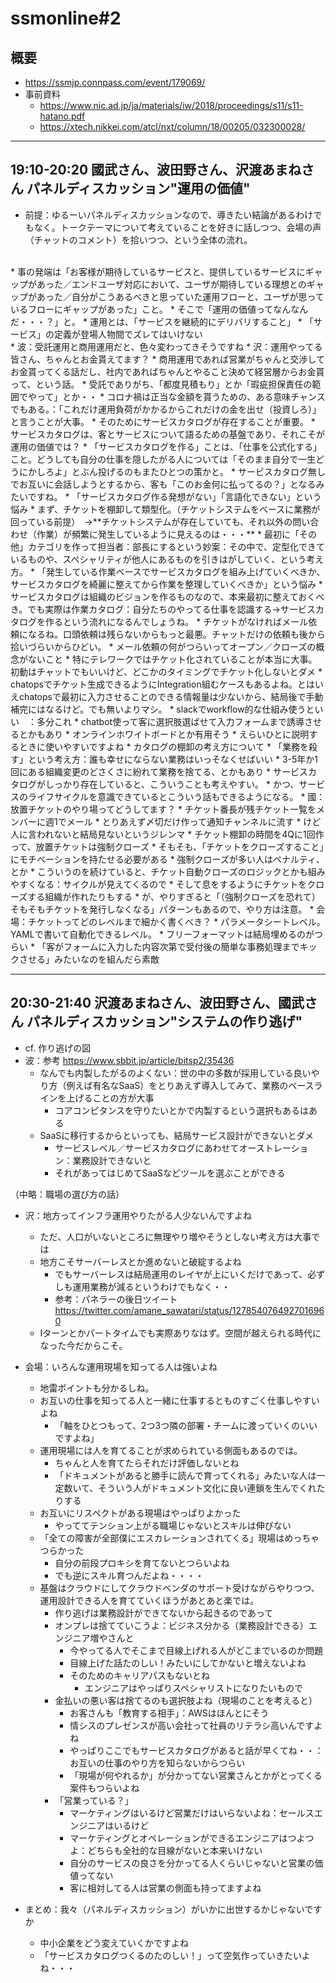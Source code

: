 # ssmonline#2

## 概要
* <https://ssmjp.connpass.com/event/179069/>
* 事前資料
    * <https://www.nic.ad.jp/ja/materials/iw/2018/proceedings/s11/s11-hatano.pdf>
    * <https://xtech.nikkei.com/atcl/nxt/column/18/00205/032300028/>

---

## 19:10-20:20	國武さん、波田野さん、沢渡あまねさん	パネルディスカッション"運用の価値"

* 前提：ゆるーいパネルディスカッションなので、導きたい結論があるわけでもなく。トークテーマについて考えていることを好きに話しつつ、会場の声（チャットのコメント）を拾いつつ、という全体の流れ。
<br>
* 事の発端は「お客様が期待しているサービスと、提供しているサービスにギャップがあった／エンドユーザ対応において、ユーザが期待している理想とのギャップがあった／自分がこうあるべきと思っていた運用フローと、ユーザが思っているフローにギャップがあった」こと。
    * そこで「運用の価値ってなんなんだ・・・？」と。
    * 運用とは、「サービスを継続的にデリバリすること」
        * 「サービス」の定義が登場人物間でズレてはいけない
<br>
* 波：受託運用と商用運用だと、色々変わってきそうですね
* 沢：運用やってる皆さん、ちゃんとお金貰えてます？
    * 商用運用であれば営業がちゃんと交渉してお金貰ってくる話だし、社内であればちゃんとやること決めて経営層からお金貰って、という話。
    * 受託でありがち、「都度見積もり」とか「瑕疵担保責任の範囲でやって」とか・・
    * コロナ禍は正当な金額を貰うための、ある意味チャンスでもある。：「これだけ運用負荷がかかるからこれだけの金を出せ（投資しろ）」と言うことが大事。
    * そのためにサービスカタログが存在することが重要。
        * サービスカタログは、客とサービスについて語るための基盤であり、それこそが運用の価値では？
            * 「サービスカタログを作る」ことは、「仕事を公式化する」こと。どうしても自分の仕事を隠したがる人については「そのまま自分で一生どうにかしろよ」とぶん投げるのもまたひとつの策かと。
        * サービスカタログ無しでお互いに会話しようとするから、客も「このお金何に払ってるの？」となるみたいですね。
        * 「サービスカタログ作る発想がない」「言語化できない」という悩み
            * まず、チケットを棚卸して類型化。（チケットシステムをベースに業務が回っている前提）　→**チケットシステムが存在していても、それ以外の問い合わせ（作業）が頻繁に発生しているように見えるのは・・・**
            * 最初に「その他」カテゴリを作って担当者：部長にするという妙案：その中で、定型化できているものや、スペシャリティが他人にあるものを引きはがしていく、という考え方。
        * 「発生している作業ベースでサービスカタログを組み上げていくべきか、サービスカタログを綺麗に整えてから作業を整理していくべきか」という悩み
            * サービスカタログは組織のビジョンを作るものなので、本来最初に整えておくべき。でも実際は作業カタログ：自分たちのやってる仕事を認識する→サービスカタログを作るという流れになるんでしょうね。
            * チケットがなければメール依頼になるね。口頭依頼は残らないからもっと最悪。チャットだけの依頼も後から拾いづらいからひどい。
                * メール依頼の何がつらいってオープン／クローズの概念がないこと
                * 特にテレワークではチケット化されていることが本当に大事。初動はチャットでもいいけど、どこかのタイミングでチケット化しないとダメ
                * chatopsでチケット生成できるようにIntegration組むケースもあるよね。とはいえchatopsで最初に入力させることのできる情報量は少ないから、結局後で手動補完にはなるけど。でも無いよりマシ。
                    * slackでworkflow的な仕組み使うといい　：多分これ <https://seleck.cc/1356>
                    * chatbot使って客に選択肢選ばせて入力フォームまで誘導させるとかもあり
                * オンラインホワイトボードとか有用そう
                    * えらいひとに説明するときに使いやすいですよね
        * カタログの棚卸の考え方について
            * 「業務を殺す」という考え方：誰も幸せにならない業務はいっそなくせばいい
            * 3-5年か1回にある組織変更のどさくさに紛れて業務を捨てる、とかもあり
            * サービスカタログがしっかり存在していると、こういうことも考えやすい。
            * かつ、サービスのライフサイクルを意識できているとこういう話もできるようになる。
* 國：放置チケットのやり場ってどうしてます？
    * チケット番長が残チケット一覧をメンバーに週1でメール
    * とりあえず〆切だけ作って通知チャンネルに流す
        * けど人に言われないと結局見ないというジレンマ
    * チケット棚卸の時間を4Qに1回作って、放置チケットは強制クローズ
    * そもそも、「チケットをクローズすること」にモチベーションを持たせる必要がある
        * 強制クローズが多い人はペナルティ、とか
        * こういうのを続けていると、チケット自動クローズのロジックとかも組みやすくなる：サイクルが見えてくるので
            * そして息をするようにチケットをクローズする組織が作れたりもする
        * が、やりすぎると「（強制クローズを恐れて）そもそもチケットを発行しなくなる」パターンもあるので、やり方は注意。
* 会場：チケットってどのレベルまで細かく書くべき？
    * パラメータシートレベル。YAMLで書いて自動化できるレベル。
    * フリーフォーマットは結局埋めるのがつらい
    * 「客がフォームに入力した内容次第で受付後の簡単な事務処理までキックさせる」みたいなのを組んだら素敵

---

## 20:30-21:40	沢渡あまねさん、波田野さん、國武さん	パネルディスカッション"システムの作り逃げ"

* cf. 作り逃げの図
* 波：参考 <https://www.sbbit.jp/article/bitsp2/35436>
    * なんでも内製したがるのよくない：世の中の多数が採用している良いやり方（例えば有名なSaaS）をとりあえず導入してみて、業務のベースラインを上げることの方が大事
        * コアコンピタンスを守りたいとかで内製するという選択もあるはある
    * SaaSに移行するからといっても、結局サービス設計ができないとダメ
        * サービスレベル／サービスカタログにあわせてオーストレーション：業務設計できないと
        * それがあってはじめてSaaSなどツールを選ぶことができる

（中略：職場の選び方の話）

* 沢：地方ってインフラ運用やりたがる人少ないんですよね
    * ただ、人口がいないところに無理やり増やそうとしない考え方は大事では
    * 地方こそサーバーレスとか進めないと破綻するよね
        * でもサーバーレスは結局運用のレイヤが上にいくだけであって、必ずしも運用業務が減るというわけでもなく・・
        * 参考：パネラーの後日ツイート <https://twitter.com/amane_sawatari/status/1278540764927016960>
    * Iターンとかパートタイムでも実際ありなはず。空間が越えられる時代になった今だからこそ。

* 会場：いろんな運用現場を知ってる人は強いよね
    * 地雷ポイントも分かるしね。
    * お互いの仕事を知ってる人と一緒に仕事するとものすごく仕事しやすいよね
        * 「軸をひとつもって、2つ3つ隣の部署・チームに渡っていくのいいですよね」
    * 運用現場には人を育てることが求められている側面もあるのでは。
        * ちゃんと人を育てたらそれだけ評価しないとね
        * 「ドキュメントがあると勝手に読んで育ってくれる」みたいな人は一定数いて、そういう人がドキュメント文化に良い連鎖を生んでくれたりする
    * お互いにリスペクトがある現場はやっぱりよかった
        * やっててテンション上がる職場じゃないとスキルは伸びない
    * 「全ての障害が全部僕にエスカレーションされてくる」現場はめっちゃつらかった
        * 自分の前段プロキシを育てないとつらいよね
        * でも逆にスキル育つんだよね・・・・
    * 基盤はクラウドにしてクラウドベンダのサポート受けながらやりつつ、運用設計できる人を育てていくほうがあとあと楽では。
        * 作り逃げは業務設計ができてないから起きるのであって
        * オンプレは捨てていこうよ：ビジネス分かる（業務設計できる）エンジニア増やさんと
            * 今やってる人でそこまで目線上げれる人がどこまでいるのか問題
            * 目線上げた話たのしい！みたいにしてかないと増えないよね
            * そのためのキャリアパスもないとね
                * エンジニアはやっぱりスペシャリストになりたいもので
        * 金払いの悪い客は捨てるのも選択肢よね（現場のことを考えると）
            * お客さんも「教育する相手」：AWSはほんとにそう
            * 情シスのプレゼンスが高い会社って社員のリテラシ高いんですよね
            * やっぱりここでもサービスカタログがあると話が早くてね・・：お互いの仕事のやり方を知らないからつらい
            * 「現場が何やれるか」が分かってない営業さんとかがとってくる案件もつらいよね
        * 「営業っている？」
            * マーケティングはいるけど営業だけはいらないよね：セールスエンジニアはいるけど
            * マーケティングとオペレーションができるエンジニアはつよつよ：どちらも全社的な目線がないと本来いけない
            * 自分のサービスの良さを分かってる人くらいじゃないと営業の価値ってない
            * 客に相対してる人は営業の側面も持ってますよね

* まとめ：我々（パネルディスカッション）がいかに出世するかじゃないですか
    * 中小企業をどう変えていくかですよね
    * 「サービスカタログつくるのたのしい！」って空気作っていきたいよね・・・